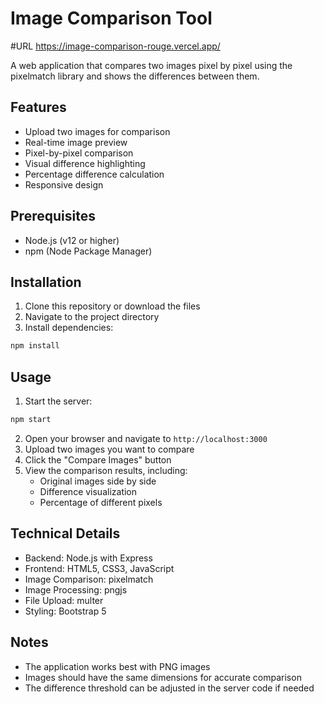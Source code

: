 # Image Comparison Tool

#URL
https://image-comparison-rouge.vercel.app/

A web application that compares two images pixel by pixel using the pixelmatch library and shows the differences between them.

## Features

- Upload two images for comparison
- Real-time image preview
- Pixel-by-pixel comparison
- Visual difference highlighting
- Percentage difference calculation
- Responsive design

## Prerequisites

- Node.js (v12 or higher)
- npm (Node Package Manager)

## Installation

1. Clone this repository or download the files
2. Navigate to the project directory
3. Install dependencies:
```bash
npm install
```

## Usage

1. Start the server:
```bash
npm start
```

2. Open your browser and navigate to `http://localhost:3000`
3. Upload two images you want to compare
4. Click the "Compare Images" button
5. View the comparison results, including:
   - Original images side by side
   - Difference visualization
   - Percentage of different pixels

## Technical Details

- Backend: Node.js with Express
- Frontend: HTML5, CSS3, JavaScript
- Image Comparison: pixelmatch
- Image Processing: pngjs
- File Upload: multer
- Styling: Bootstrap 5

## Notes

- The application works best with PNG images
- Images should have the same dimensions for accurate comparison
- The difference threshold can be adjusted in the server code if needed
